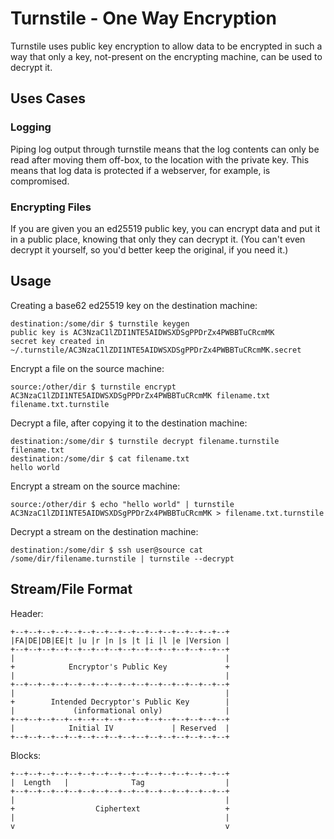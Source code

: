 # Turnstile - One Way Encryption #

Turnstile uses public key encryption to allow data to be encrypted in such a way that only a key, 
not-present on the encrypting machine, can be used to decrypt it.


## Uses Cases ##

### Logging ###

Piping log output through turnstile means that the log contents can only be read after moving them
off-box, to the location with the private key.  This means that log data is protected if a
webserver, for example, is compromised.

### Encrypting Files ###

If you are given you an ed25519 public key, you can encrypt data and put it in a public place,
knowing that only they can decrypt it.  (You can't even decrypt it yourself, so you'd better keep
the original, if you need it.) 


## Usage ##

Creating a base62 ed25519 key on the destination machine:
```
destination:/some/dir $ turnstile keygen
public key is AC3NzaC1lZDI1NTE5AIDWSXDSgPPDrZx4PWBBTuCRcmMK
secret key created in ~/.turnstile/AC3NzaC1lZDI1NTE5AIDWSXDSgPPDrZx4PWBBTuCRcmMK.secret
```

Encrypt a file on the source machine:
```
source:/other/dir $ turnstile encrypt AC3NzaC1lZDI1NTE5AIDWSXDSgPPDrZx4PWBBTuCRcmMK filename.txt filename.txt.turnstile
```

Decrypt a file, after copying it to the destination machine:
```
destination:/some/dir $ turnstile decrypt filename.turnstile filename.txt
destination:/some/dir $ cat filename.txt
hello world
```

Encrypt a stream on the source machine:
```
source:/other/dir $ echo "hello world" | turnstile AC3NzaC1lZDI1NTE5AIDWSXDSgPPDrZx4PWBBTuCRcmMK > filename.txt.turnstile
```

Decrypt a stream on the destination machine:
```
destination:/some/dir $ ssh user@source cat /some/dir/filename.turnstile | turnstile --decrypt
```


## Stream/File Format ##

Header:
```
+--+--+--+--+--+--+--+--+--+--+--+--+--+--+--+--+
|FA|DE|DB|EE|t |u |r |n |s |t |i |l |e |Version |
+--+--+--+--+--+--+--+--+--+--+--+--+--+--+--+--+
|                                               |
+            Encryptor's Public Key             +
|                                               |
+--+--+--+--+--+--+--+--+--+--+--+--+--+--+--+--+
|                                               |
+        Intended Decryptor's Public Key        |
|             (informational only)              |
+--+--+--+--+--+--+--+--+--+--+--+--+--+--+--+--+
|            Initial IV             | Reserved  |
+--+--+--+--+--+--+--+--+--+--+--+--+--+--+--+--+
```
Blocks:
```
+--+--+--+--+--+--+--+--+--+--+--+--+--+--+--+--+
|  Length   |              Tag                  |
+--+--+--+--+--+--+--+--+--+--+--+--+--+--+--+--+
|                                               |
+                  Ciphertext                   +
|                                               |
v                                               v
```
